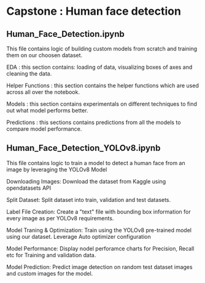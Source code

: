 # Capstone : Human face detection


## Human_Face_Detection.ipynb 
This file contains logic of building custom models from scratch and training them on our choosen dataset.



  EDA : this section contains: loading of data, visualizing boxes of axes and cleaning the data.

  
  Helper Functions : this section contains the helper functions which are used across all over the notebook.
  
  
  Models : this section contains experimentals on different techniques to find out what model performs better.
  
  
  Predictions : this sections contains predictions from all the models to compare model performance.


## Human_Face_Detection_YOLOv8.ipynb 
This file contains logic to train a model to detect a human face from an image by leveraging the YOLOv8 Model

  Downloading Images: Download the dataset from Kaggle using opendatasets API

  Split Dataset: Split dataset into train, validation and test datasets. 
  
  Label File Creation: Create a "text" file with bounding box information for every image as per YOLOv8 requirements.

  Model Traning & Optimization: Train using the YOLOv8 pre-trained model using our dataset. Leverage Auto optimizer configuration

  Model Performance: Display nodel perforamce charts for Precision, Recall etc for Training and validation data. 

  Model Prediction: Predict image detection on random test dataset images and custom images for the model.
  



